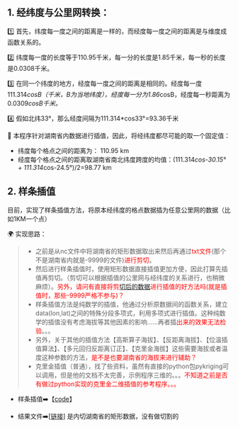 ## 1. 经纬度与公里网转换：

:one: 首先，纬度每一度之间的距离是一样的，而经度每一度之间的距离是与维度成函数关系的。

:two: 纬度每一度的长度等于110.95千米，每一分的长度是1.85千米，每一秒的长度是0.0308千米。

:three: 在同一个纬度的地方，经度每一度之间的距离是相同的。经度每一度111.314*cosB（千米，B为当地纬度），经度每一分为1.86*cosB，经度每一秒距离为0.0309*cosB千米。*

:four: 假如北纬33°，那么经度间隔为111.314*cos33°=93.36千米



:eagle: 本程序针对湖南省内数据进行插值，因此，将经纬度都尽可能的取一个固定值：

- 纬度每个格点之间的距离为： 110.95 km
- 经度每个格点之间的距离取湖南省南北纬度跨度的均值：(111.314*cos-30.15° + 111.314*cos-24.5°)/2=98.77 km



## 2. 样条插值

目前，实现了样条插值方法，将原本经纬度的格点数据插为任意公里网的数据（比如1KM一个点）

:earth_africa: 实现思路：

> - 之前是从nc文件中将湖南省的矩形数据取出来然后再通过<font color=red>txt文件</font>(那个不是湖南省内就是-9999的文件)<font color=red>进行剪切</font>。
> - 然后进行样条插值时，使用矩形数据直接插值更加方便，因此打算先插值再剪切。（剪切可以根据插值的公里网与经纬度的关系进行，也稍微麻烦）。<font color=red>另外，请问有直接将剪[切后的数据](https://github.com/thisyanzeng/Alternate-map-bed/blob/master/clip.txt)进行插值的好方法吗(就是插值时，那些-9999严格不参与)？</font>
> - 样条插值方法是纯数学的插值，他通过分析原数据间的函数关系，建立data(lon,lat)之间的特殊分段多项式，利用多项式进行插值。这种纯数学的插值没有考虑海拔等其他因素的影响......再者插<font color=red>出来的效果无法检验</font>。。。
> - 另外，关于其他的插值方法【高斯算子海拔】、【反距离海拔】、【位温插值算法】、【多元回归反距离订正】、【克里金海拔】这些需要海拔或者温度这种参数的方法，<font color=red>是不是也要湖南省的海拔来进行辅助？</font>
> - 克里金插值（普通），找了些资料，虽然有直接的python包pykriging可以调用，但是他的文档不太完善，示例程序三维的。。。<font color=red>不知道之前是否有做过python实现的克里金二维插值的参考程序。。。</font>

- 样条插值:arrow_right:【[code](https://github.com/thisyanzeng/Alternate-map-bed/blob/master/interpolation.py)】

- 结果文件:arrow_right:[[链接](https://github.com/thisyanzeng/Alternate-map-bed/blob/master/result.txt)] 是内切湖南省的矩形数据，没有做切割的

